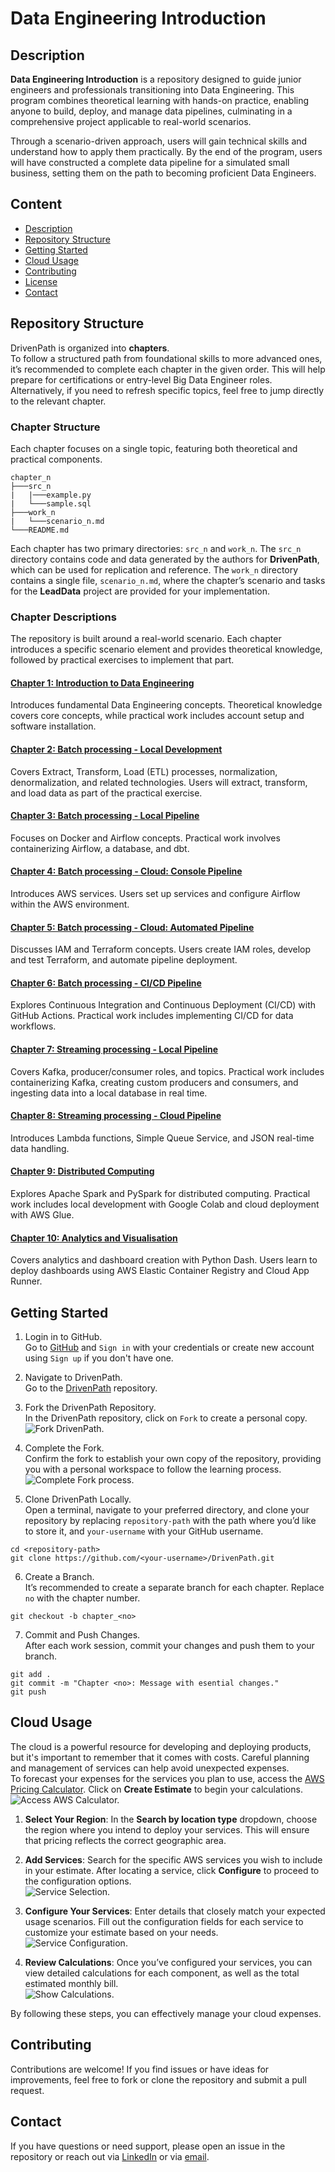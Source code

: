 # Data Engineering Introduction

## Description
**Data Engineering Introduction** is a repository designed to guide junior engineers and professionals transitioning into Data Engineering. This program combines theoretical learning with hands-on practice, enabling anyone to build, deploy, and manage data pipelines, culminating in a comprehensive project applicable to real-world scenarios.

Through a scenario-driven approach, users will gain technical skills and understand how to apply them practically. By the end of the program, users will have constructed a complete data pipeline for a simulated small business, setting them on the path to becoming proficient Data Engineers.
## Content
- [Description](#description)
- [Repository Structure](#repository-structure)
- [Getting Started](#getting-started)
- [Cloud Usage](#cloud-usage)
- [Contributing](#contributing)
- [License](#license)
- [Contact](#contact)

## Repository Structure
DrivenPath is organized into **chapters**.\
To follow a structured path from foundational skills to more advanced ones, it’s recommended to complete each chapter in the given order. This will help prepare for certifications or entry-level Big Data Engineer roles. Alternatively, if you need to refresh specific topics, feel free to jump directly to the relevant chapter.

### Chapter Structure
Each chapter focuses on a single topic, featuring both theoretical and practical components.
```
chapter_n
├───src_n
|   |───example.py
|   └───sample.sql
├───work_n
|   └───scenario_n.md
└───README.md
```

Each chapter has two primary directories: `src_n` and `work_n`. The `src_n` directory contains code and data generated by the authors for **DrivenPath**, which can be used for replication and reference. The `work_n` directory contains a single file, `scenario_n.md`, where the chapter’s scenario and tasks for the **LeadData** project are provided for your implementation.

### Chapter Descriptions
The repository is built around a real-world scenario. Each chapter introduces a specific scenario element and provides theoretical knowledge, followed by practical exercises to implement that part. 

#### [Chapter 1: Introduction to Data Engineering](chapter_1)
Introduces fundamental Data Engineering concepts. Theoretical knowledge covers core concepts, while practical work includes account setup and software installation.

#### [Chapter 2: Batch processing - Local Development](chapter_2)
Covers Extract, Transform, Load (ETL) processes, normalization, denormalization, and related technologies. Users will extract, transform, and load data as part of the practical exercise.

#### [Chapter 3: Batch processing - Local Pipeline](chapter_3)
Focuses on Docker and Airflow concepts. Practical work involves containerizing Airflow, a database, and dbt.

#### [Chapter 4: Batch processing - Cloud: Console Pipeline](chapter_4)
Introduces AWS services. Users set up services and configure Airflow within the AWS environment.

#### [Chapter 5: Batch processing - Cloud: Automated Pipeline](chapter_5)
Discusses IAM and Terraform concepts. Users create IAM roles, develop and test Terraform, and automate pipeline deployment.

#### [Chapter 6: Batch processing - CI/CD Pipeline](chapter_6)
Explores Continuous Integration and Continuous Deployment (CI/CD) with GitHub Actions. Practical work includes implementing CI/CD for data workflows.

#### [Chapter 7: Streaming processing - Local Pipeline](chapter_7)
Covers Kafka, producer/consumer roles, and topics. Practical work includes containerizing Kafka, creating custom producers and consumers, and ingesting data into a local database in real time.

#### [Chapter 8: Streaming processing - Cloud Pipeline](chapter_8)
Introduces Lambda functions, Simple Queue Service, and JSON real-time data handling.

#### [Chapter 9: Distributed Computing](chapter_9)
Explores Apache Spark and PySpark for distributed computing. Practical work includes local development with Google Colab and cloud deployment with AWS Glue.

#### [Chapter 10: Analytics and Visualisation](chapter_10)
Covers analytics and dashboard creation with Python Dash. Users learn to deploy dashboards using AWS Elastic Container Registry and Cloud App Runner.

## Getting Started
1. Login in to GitHub.\
Go to [GitHub](https://github.com/) and `Sign in` with your credentials or create new account using `Sign up` if you don't have one.

2. Navigate to DrivenPath.\
Go to the [DrivenPath](https://github.com/romanmurzac/DrivenPath) repository.

3. Fork the DrivenPath Repository.\
In the DrivenPath repository, click on `Fork` to create a personal copy.\
![Fork DrivenPath.](media/image_0.1.PNG "Fork DrivenPath")

4. Complete the Fork.\
Confirm the fork to establish your own copy of the repository, providing you with a personal workspace to follow the learning process.\
![Complete Fork process.](media/image_0.2.PNG "Complete Fork process")

5. Clone DrivenPath Locally.\
Open a terminal, navigate to your preferred directory, and clone your repository by replacing `repository-path` with the path where you’d like to store it, and `your-username` with your GitHub username.
```
cd <repository-path>
git clone https://github.com/<your-username>/DrivenPath.git
```

6. Create a Branch.\
It’s recommended to create a separate branch for each chapter. Replace `no` with the chapter number.
```
git checkout -b chapter_<no>
```

7. Commit and Push Changes.\
After each work session, commit your changes and push them to your branch.
```
git add .
git commit -m "Chapter <no>: Message with esential changes."
git push
```

## Cloud Usage
The cloud is a powerful resource for developing and deploying products, but it's important to remember that it comes with costs. Careful planning and management of services can help avoid unexpected expenses.\
To forecast your expenses for the services you plan to use, access the [AWS Pricing Calculator](https://calculator.aws/#/). Click on **Create Estimate** to begin your calculations.\
![Access AWS Calculator.](media/image_0.3.PNG "Access AWS Calculator")

1. **Select Your Region**: In the **Search by location type** dropdown, choose the region where you intend to deploy your services. This will ensure that pricing reflects the correct geographic area.

2. **Add Services**: Search for the specific AWS services you wish to include in your estimate. After locating a service, click **Configure** to proceed to the configuration options.\
![Service Selection.](media/image_0.4.PNG "Service Selection")

3. **Configure Your Services**: Enter details that closely match your expected usage scenarios. Fill out the configuration fields for each service to customize your estimate based on your needs.\
![Service Configuration.](media/image_0.5.PNG "Service Configuration")

4. **Review Calculations**: Once you’ve configured your services, you can view detailed calculations for each component, as well as the total estimated monthly bill.\
![Show Calculations.](media/image_0.6.PNG "Show Calculations")

By following these steps, you can effectively manage your cloud expenses.

## Contributing
Contributions are welcome! If you find issues or have ideas for improvements, feel free to fork or clone the repository and submit a pull request.

## Contact
If you have questions or need support, please open an issue in the repository or reach out via [LinkedIn](https://www.linkedin.com/in/roman-murzac/) or via [email](mailto:rmurz@softserveinc.com).
